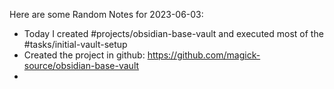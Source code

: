 Here are some Random Notes for 2023-06-03:

-  Today I created #projects/obsidian-base-vault and executed most of the #tasks/initial-vault-setup 
- Created the project in github: https://github.com/magick-source/obsidian-base-vault
- 